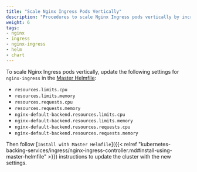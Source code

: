 ```yaml
---
title: "Scale Nginx Ingress Pods Vertically"
description: "Procedures to scale Nginx Ingress pods vertically by increasing CPU and memory limits"
weight: 6
tags:
- nginx
- ingress
- nginx-ingress
- helm
- chart
---
```


To scale Nginx Ingress pods vertically, update the following settings for `nginx-ingress` in the [Master Helmfile](https://github.com/cloudposse/geodesic/blob/master/rootfs/conf/kops/helmfile.yaml):

* `resources.limits.cpu`
* `resources.limits.memory`
* `resources.requests.cpu`
* `resources.requests.memory`
* `nginx-default-backend.resources.limits.cpu`
* `nginx-default-backend.resources.limits.memory`
* `nginx-default-backend.resources.requests.cpu`
* `nginx-default-backend.resources.requests.memory`

Then follow [`Install with Master Helmfile`]({{< relref "kubernetes-backing-services/ingress/nginx-ingress-controller.md#install-using-master-helmfile" >}}) instructions to update the cluster with the new settings.

